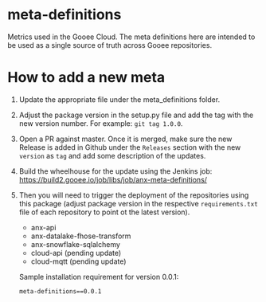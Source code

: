 # meta-definitions

Metrics used in the Gooee Cloud. The meta definitions here are intended to be
used as a single source of truth across Gooee repositories.


# How to add a new meta

1. Update the appropriate file under the meta_definitions folder. 
2. Adjust the package version in the setup.py file and add the tag with the new version number.
   For example: `git tag 1.0.0`.
2. Open a PR against master. Once it is merged, make sure the new Release is added in 
   Github under the `Releases` section with the new `version` as `tag` and add some description of 
   the updates.
3. Build the wheelhouse for the update using the Jenkins job: https://build2.gooee.io/job/libs/job/anx-meta-definitions/
3. Then you will need to trigger the deployment of the repositories
   using this package (adjust package version in the respective `requirements.txt` file of
   each repository to point ot the latest version).
     - anx-api
     - anx-datalake-fhose-transform
     - anx-snowflake-sqlalchemy 
     - cloud-api (pending update)
     - cloud-mqtt (pending update)
     
     Sample installation requirement for version 0.0.1: 
     ```
     meta-definitions==0.0.1
     ```
    
